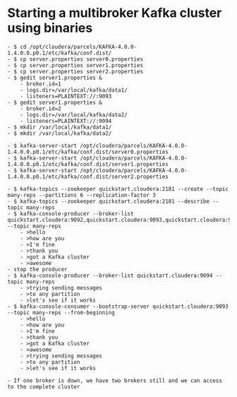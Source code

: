 # Starting a multibroker Kafka cluster using binaries

	- $ cd /opt/cloudera/parcels/KAFKA-4.0.0-1.4.0.0.p0.1/etc/kafka/conf.dist/
	- $ cp server.properties server0.properties
	- $ cp server.properties server1.properties
	- $ cp server.properties server2.properties
	- $ gedit server1.properties &
		- broker.id=1
		- logs.dir=/var/local/kafka/data1/
		- listeners=PLAINTEXT://:9093
	- $ gedit server1.properties &
		- broker.id=2
		- logs.dir=/var/local/kafka/data2/
		- listeners=PLAINTEXT://:9094
	- $ mkdir /var/local/kafka/data1/
	- $ mkdir /var/local/kafka/data2/

	- $ kafka-server-start /opt/cloudera/parcels/KAFKA-4.0.0-1.4.0.0.p0.1/etc/kafka/conf.dist/server0.properties
	- $ kafka-server-start /opt/cloudera/parcels/KAFKA-4.0.0-1.4.0.0.p0.1/etc/kafka/conf.dist/server1.properties
	- $ kafka-server-start /opt/cloudera/parcels/KAFKA-4.0.0-1.4.0.0.p0.1/etc/kafka/conf.dist/server2.properties

	- $ kafka-topics --zookeeper quickstart.cloudera:2181 --create --topic many-reps --partitions 6 --replication-factor 3
	- $ kafka-topics --zookeeper quickstart.cloudera:2181 --describe --topic many-reps
	- $ kafka-console-producer --broker-list quickstart.cloudera:9092,quickstart.cloudera:9093,quickstart.cloudera:9094 --topic many-reps
		- >hello
		- >how are you
		- >I'm fine
		- >thank you
		- >got a Kafka cluster
		- >awesome
	- stop the producer
	- $ kafka-console-producer --broker-list quickstart.cloudera:9094 --topic many-reps
		- >trying sending messages
		- >to any partition
		- >let's see if it works
	- $ kafka-console-consumer --bootstrap-server quickstart.cloudera:9093 --topic many-reps --from-beginning
		- >hello
		- >how are you
		- >I'm fine
		- >thank you
		- >got a Kafka cluster
		- >awesome
		- >trying sending messages
		- >to any partition
		- >let's see if it works
		
	- If one broker is down, we have two brokers still and we can access to the complete cluster